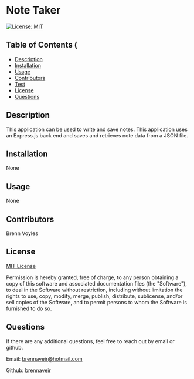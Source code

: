 # Note Taker

[![License: MIT](https://img.shields.io/badge/License-MIT-yellow.svg)](https://opensource.org/licenses/MIT)

## Table of Contents (

- [Description](#description)
- [Installation](#installation)
- [Usage](#usage)
- [Contributors](#contributors)
- [Test](#test-instructions)
- [License](#license)
- [Questions](#questions)


## Description
This application can be used to write and save notes. This application uses an Express.js back end and saves and retrieves note data from a JSON file.

## Installation
None

## Usage
None

## Contributors
Brenn Voyles


## License
[MIT License](https://spdx.org/licenses/MIT.html)

Permission is hereby granted, free of charge, to any person obtaining a copy
of this software and associated documentation files (the "Software"), to deal
in the Software without restriction, including without limitation the rights
to use, copy, modify, merge, publish, distribute, sublicense, and/or sell
copies of the Software, and to permit persons to whom the Software is
furnished to do so.

## Questions 
If there are any additional questions, feel free to reach out by email or github.

Email: [brennaveir@hotmail.com](mailto:brennaveir@hotmail.com)

Github: [brennaveir](https://github.com/brennaveir)

